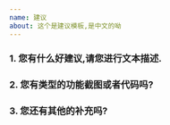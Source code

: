 ```yaml
---
name: 建议
about: 这个是建议模板,是中文的呦
---
```


### 1. 您有什么好建议,请您进行文本描述.



### 2. 您有类型的功能截图或者代码吗?




### 3. 您还有其他的补充吗?



